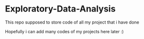 # Exploratory-Data-Analysis

This repo supposed to store code of all my project that i have done

Hopefully i can add many codes of my projects here later :)
